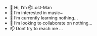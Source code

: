 - 👋 Hi, I’m @Lost-Man
- 👀 I’m interested in music~
- 🌱 I’m currently learning nothing...
- 💞️ I’m looking to collaborate on nothing...
- 📫 Dont try to reach me ...

<!---
Lost-Man/Lost-Man is a ✨ special ✨ repository because its `README.md` (this file) appears on your GitHub profile.
You can click the Preview link to take a look at your changes.
--->
